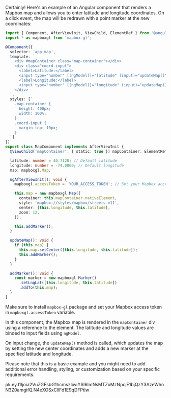 Certainly! Here's an example of an Angular component that renders a Mapbox map and allows you to enter latitude and longitude coordinates. On a click event, the map will be redrawn with a point marker at the new coordinates:

```typescript
import { Component, AfterViewInit, ViewChild, ElementRef } from '@angular/core';
import * as mapboxgl from 'mapbox-gl';

@Component({
  selector: 'app-map',
  template: `
    <div #mapContainer class="map-container"></div>
    <div class="coord-input">
      <label>Latitude:</label>
      <input type="number" [(ngModel)]="latitude" (input)="updateMap()" />
      <label>Longitude:</label>
      <input type="number" [(ngModel)]="longitude" (input)="updateMap()" />
    </div>
  `,
  styles: [`
    .map-container {
      height: 400px;
      width: 100%;
    }
    .coord-input {
      margin-top: 10px;
    }
  `]
})
export class MapComponent implements AfterViewInit {
  @ViewChild('mapContainer', { static: true }) mapContainer: ElementRef;

  latitude: number = 40.7128; // Default latitude
  longitude: number = -74.0060; // Default longitude
  map: mapboxgl.Map;

  ngAfterViewInit(): void {
    mapboxgl.accessToken = 'YOUR_ACCESS_TOKEN'; // Set your Mapbox access token here

    this.map = new mapboxgl.Map({
      container: this.mapContainer.nativeElement,
      style: 'mapbox://styles/mapbox/streets-v11',
      center: [this.longitude, this.latitude],
      zoom: 12,
    });

    this.addMarker();
  }

  updateMap(): void {
    if (this.map) {
      this.map.setCenter([this.longitude, this.latitude]);
      this.addMarker();
    }
  }

  addMarker(): void {
    const marker = new mapboxgl.Marker()
      .setLngLat([this.longitude, this.latitude])
      .addTo(this.map);
  }
}
```

Make sure to install `mapbox-gl` package and set your Mapbox access token in `mapboxgl.accessToken` variable.

In this component, the Mapbox map is rendered in the `mapContainer` div using a reference to the element. The latitude and longitude values are binded to input fields using `ngModel`.

On input change, the `updateMap()` method is called, which updates the map by setting the new center coordinates and adds a new marker at the specified latitude and longitude.

Please note that this is a basic example and you might need to add additional error handling, styling, or customization based on your specific requirements.

pk.eyJ1Ijoia2VuZGFsbG1hcmszIiwiYSI6ImNsMTZxMzNpcjE1bjQzY3AzeWhnN3Z0amgifQ.N4eXOSxCllFd1E9qDFPtlw